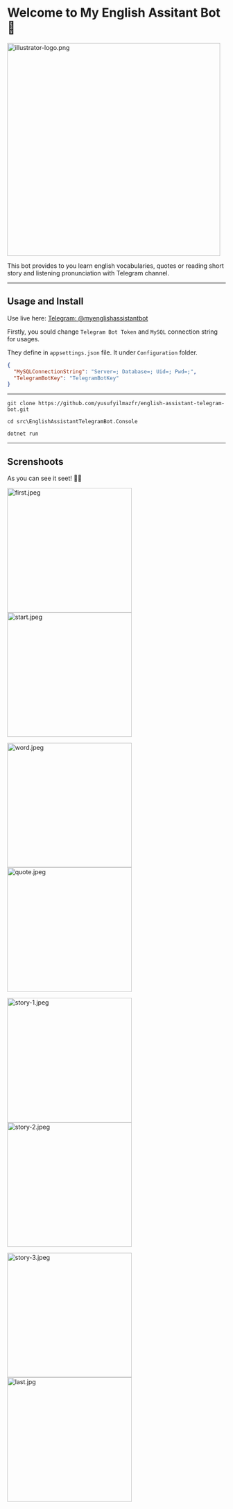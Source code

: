 # Welcome to My English Assitant Bot👋

<img title="" src="./screenshots/illustrator-logo.png" alt="illustrator-logo.png" data-align="center" width="491">

This bot provides to you learn english vocabularies, quotes or reading short story and listening pronunciation with Telegram channel.

---



## Usage and Install

Use live here: [Telegram: @myenglishassistantbot](https://t.me/myenglishassistantbot)

Firstly, you sould change `Telegram Bot Token` and `MySQL` connection string for usages.

They define in `appsettings.json` file. It under `Configuration` folder.

```json
{
  "MySQLConnectionString": "Server=; Database=; Uid=; Pwd=;",
  "TelegramBotKey": "TelegramBotKey"
}
```

---

`git clone https://github.com/yusufyilmazfr/english-assistant-telegram-bot.git`

`cd src\EnglishAssistantTelegramBot.Console`

`dotnet run`



---



## Screnshoots

As you can see it seet! 💝🎉

<img title="" src="./screenshots/first.jpeg" alt="first.jpeg" data-align="inline" width="287"><img title="" src="./screenshots/start.jpeg" alt="start.jpeg" width="287">

<img title="" src="./screenshots/word.jpeg" alt="word.jpeg" width="287"><img title="" src="./screenshots/quote.jpeg" alt="quote.jpeg" width="287">

<img title="" src="./screenshots/story-1.jpeg" alt="story-1.jpeg" width="287"><img title="" src="./screenshots/story-2.jpeg" alt="story-2.jpeg" width="287">

<img title="" src="./screenshots/story-3.jpeg" alt="story-3.jpeg" width="287"><img title="" src="./screenshots/last.jpg" alt="last.jpg" width="287">
